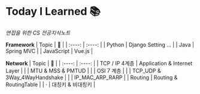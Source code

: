 # Today I Learned 📚

_면접을 위한 CS 전공지식노트_

**Framework**
| Topic | 🏡 |
| :----: | :----: |
| Python | Django Setting ... |
| Java | Spring MVC |
| JavaScript | Vue.js |

**Network**
| Topic | 📖 |
| :----: | :----: |
| TCP / IP 4계층 | Application & Internet Layer |
| | MTU & MSS & PMTUD |
| | OSI 7 계층 |
| | TCP_UDP & 3Way_4WayHandshake |
| | IP_MAC_ARP_RARP |
| Routing | Routing & RoutingTable |
| · | 대칭키 & 비대칭키 |
